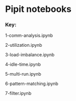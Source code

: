 # Pipit notebooks

### Key:

1-comm-analysis.ipynb

2-utilization.ipynb

3-load-imbalance.ipynb

4-idle-time.ipynb

5-multi-run.ipynb

6-pattern-matching.ipynb

7-filter.ipynb
